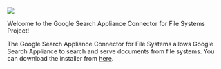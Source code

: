<img src='http://www.google.com/enterprise/labs/images/labs_connector_folders.jpg' />

Welcome to the Google Search Appliance Connector for File Systems Project!

The Google Search Appliance Connector for File Systems allows Google Search Appliance to search and serve documents from file systems. You can download the installer from <a href='http://code.google.com/p/googlesearchapplianceconnectors/downloads/list'>here</a>.


